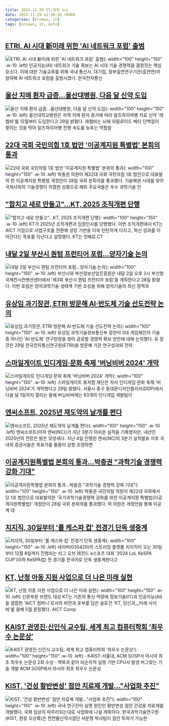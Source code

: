 ```yaml
---
title: 2024.11.29 IT/과학 뉴스
date: 2024-11-29 12:30:16 +0900
categories: [krnews, it]
tags: [krnews, it, auto]
---
```

## [ETRI, AI 시대 新미래 위한 'AI 네트워크 포럼' 출범](https://n.news.naver.com/mnews/article/030/0003262466)

![ETRI, AI 시대 新미래 위한 'AI 네트워크 포럼' 출범](https://mimgnews.pstatic.net/image/origin/030/2024/11/29/3262466.jpg?type=nf220_150){: width="100" height="150" .w-10 .left}
인공지능(AI) 네트워크 기술 확보는 AI 시대 기술 경쟁력을 결정짓는 핵심 요소다. 이에 대한 기술교류를 위해 국내 통신사, 대기업, 정부출연연구기관(출연연)이 참여해 AI 네트워크 포럼을 출범시켰다. 한국전자통신

## [울산 치매 환자 급증…울산대병원, 다음 달 신약 도입](https://n.news.naver.com/mnews/article/001/0015075028)

![울산 치매 환자 급증…울산대병원, 다음 달 신약 도입](https://mimgnews.pstatic.net/image/origin/001/2024/11/29/15075028.jpg?type=nf220_150){: width="100" height="150" .w-10 .left}
울산대학교병원은 지역 치매 환자 증가에 따라 알츠하이머병 치료 신약 '레켐비'를 12월부터 도입한다고 29일 밝혔다. 레켐비는 뇌에 아밀로이드 베타 단백질이 쌓이는 것을 막아 알츠하이머병 진행 속도를 늦추는 역할을

## [22대 국회 국민의힘 1호 법안 '이공계지원 특별법' 본회의 통과](https://n.news.naver.com/mnews/article/092/0002354414)

![22대 국회 국민의힘 1호 법안 '이공계지원 특별법' 본회의 통과](https://mimgnews.pstatic.net/image/origin/092/2024/11/28/2354414.jpg?type=nf220_150){: width="100" height="150" .w-10 .left}
박충권 의원이 제22대 국회 국민의힘 1호 법안으로 대표발의 한 이공계지원 특별법 개정안이 28일 국회 본회의를 통과했다. 기술패권 시대를 맞아 국제사회의 기술경쟁이 치열한 상황으로 해외 주요국들은 우수 과학기술 인

## ["합치고 새로 만들고"...KT, 2025 조직개편 단행](https://n.news.naver.com/mnews/article/243/0000068785)

!["합치고 새로 만들고"...KT, 2025 조직개편 단행](https://mimgnews.pstatic.net/image/origin/243/2024/11/29/68785.jpg?type=nf220_150){: width="100" height="150" .w-10 .left}
KT가 2025년 조직개편과 임원인사를 단행했다. 이번 조직개편에서 KT는 AICT 기업으로 사업구조를 전환해 성장 기반을 더욱 탄탄하게 다지고, 혁신 성과를 이어간다는 목표를 지닌다고 설명했다. KT는 첫째로 CT

## [내달 2일 부산시 퀀텀 프런티어 포럼…양자기술 논의](https://n.news.naver.com/mnews/article/001/0015072527)

![내달 2일 부산시 퀀텀 프런티어 포럼…양자기술 논의](https://mimgnews.pstatic.net/image/origin/001/2024/11/28/15072527.jpg?type=nf220_150){: width="100" height="150" .w-10 .left}
부산시와 부산정보산업진흥원은 내달 2일 오후 2시 부산항국제전시컨벤션센터에서 '제3회 부산시 퀀텀 프런티어 포럼'을 개최한다고 28일 밝혔다. 이번 포럼은 양자과학기술 생태계 기반 조성을 위해 양자기술의 최신 정책과

## [유상임 과기장관, ETRI 방문해 AI·반도체 기술 선도전략 논의](https://n.news.naver.com/mnews/article/003/0012931841)

![유상임 과기장관, ETRI 방문해 AI·반도체 기술 선도전략 논의](https://mimgnews.pstatic.net/image/origin/003/2024/11/29/12931841.jpg?type=nf220_150){: width="100" height="150" .w-10 .left}
유상임 과학기술정보통신부 장관이 3대 게임체인저 기술 중 하나인 'AI·반도체' 연구현장을 찾아 글로벌 경쟁력 확보 방안에 대해 논의했다. 유 장관은 29일 한국전자통신연구원(ETRI)을 방문해 기관 연구성과와 전략

## [스마일게이트 인디게임·문화 축제 '버닝비버 2024' 개막](https://n.news.naver.com/mnews/article/011/0004421118)

![스마일게이트 인디게임·문화 축제 '버닝비버 2024' 개막](https://mimgnews.pstatic.net/image/origin/011/2024/11/29/4421118.jpg?type=nf220_150){: width="100" height="150" .w-10 .left}
스마일게이트 퓨처랩 재단은 자사 인디게임·문화 축제 ‘버닝비버 2024’가 개막했다고 29일 밝혔다. 서울시 중구 동대문디자인플라자(DDP)에서 다음 달 1일까지 열리는 올해 버닝비버에는 83개의 인디게임 개발팀이

## [엔씨소프트, 2025년 재도약의 날개를 편다](https://n.news.naver.com/mnews/article/081/0003499296)

![엔씨소프트, 2025년 재도약의 날개를 편다](https://mimgnews.pstatic.net/image/origin/081/2024/11/29/3499296.jpg?type=nf220_150){: width="100" height="150" .w-10 .left}
엔씨소프트(이하 엔씨(NC))가 지난 3분기 아쉬운 실적을 기록했지만, 내년인 2025년의 전망은 밝은 모양새다. 지난 4일 진행된 엔씨(NC)의 3분기 실적발표 이후 국내외 증권사들은 목표가를 줄줄이 상향 조정하면

## [이공계지원특별법 본회의 통과…박충권 "과학기술 경쟁력 강화 기대"](https://n.news.naver.com/mnews/article/014/0005274456)

![이공계지원특별법 본회의 통과…박충권 "과학기술 경쟁력 강화 기대"](https://mimgnews.pstatic.net/image/origin/014/2024/11/28/5274456.jpg?type=nf220_150){: width="100" height="150" .w-10 .left}
박충권 국민의힘 의원이 제22대 국회에서 당 1호 법안으로 대표발의한 '국가과학기술경쟁력 강화를 위한 이공계지원 특별법(이공계지원특별법)' 개정안이 28일 국회 본회의를 통과했다. 박 의원은 개정안을 통해 이공계 대

## [치지직, 30일부터 '롤 케스파 컵' 전경기 단독 생중계](https://n.news.naver.com/mnews/article/421/0007935576)

![치지직, 30일부터 '롤 케스파 컵' 전경기 단독 생중계](https://mimgnews.pstatic.net/image/origin/421/2024/11/29/7935576.jpg?type=nf220_150){: width="100" height="150" .w-10 .left}
네이버(035420)의 스트리밍 플랫폼 치지직이 오는 30일부터 12월 8일까지 진행되는 리그 오브 레전드 e스포츠 대회 '2024 LoL KeSPA CUP'(이하 KeSPA컵) 전 경기를 한국어로 단독 생중계한다고

## [KT, 난청 아동 지원 사업으로 더 나은 미래 실현](https://n.news.naver.com/mnews/article/009/0005404530)

![KT, 난청 아동 지원 사업으로 더 나은 미래 실현](https://mimgnews.pstatic.net/image/origin/009/2024/11/28/5404530.jpg?type=nf220_150){: width="100" height="150" .w-10 .left}
신문부문 브랜드 대상 KT는 기존의 통신 역량에 정보기술(IT)과 인공지능(AI)을 결합한 'AICT 컴퍼니'로서의 비전과 포부를 담은 슬로건 'KT, 당신과__미래 사이에'를 올해 5월 론칭했다. AICT Comp

## [KAIST 권영진·신인식 교수팀, 세계 최고 컴퓨터학회 ‘최우수 논문상’](https://n.news.naver.com/mnews/article/016/0002394672)

![KAIST 권영진·신인식 교수팀, 세계 최고 컴퓨터학회 ‘최우수 논문상’](https://mimgnews.pstatic.net/image/origin/016/2024/11/29/2394672.jpg?type=nf220_150){: width="100" height="150" .w-10 .left}
‑ KAIST-서울대, ACM SOSP서 아시아 최초 최우수 논문상 2회 수상 ‑ 맥북과 같이 비순차적 실행 기반 CPU서 발생 버그찾는 기술 개발 ACM SOSP에서 아시아 최초 최우수 논문상

## [KIST, '건성 황반변성' 점안 치료제 개발…"사업화 추진"](https://n.news.naver.com/mnews/article/092/0002354344)

![KIST, '건성 황반변성' 점안 치료제 개발…"사업화 추진"](https://mimgnews.pstatic.net/image/origin/092/2024/11/28/2354344.jpg?type=nf220_150){: width="100" height="150" .w-10 .left}
국내 연구진이 실명 원인인 황반변성 점안 건성용 치료제를 개발했다. 국제 임상이 마무리되는대로 사업화에 나설 계획이다. 한국과학기술연구원(KIST, 원장 오상록)은 천연물신약사업단 서문형 박사팀이 점안 투여가 가능한

